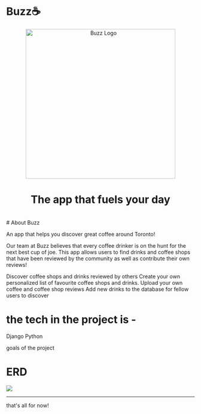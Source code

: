 # Buzz☕

<p align="center">
  <a href="https://github.com/Ckrcok/buzz">
    <img
      alt="Buzz Logo"
      src="https://i.imgur.com/qDVb7E0.png"
      width="400"
    />
  </a>
</p>
<h1 align ="center">
The app that fuels your day
</h1>
<br>
# About Buzz

An app that helps you discover great coffee around Toronto!

Our team at Buzz believes that every coffee drinker is on the hunt for the next best cup of joe. This app allows users to find drinks and coffee shops that have been reviewed by the community as well as contribute their own reviews!



Discover coffee shops and drinks reviewed by others 
Create your own personalized list of favourite coffee shops and drinks.
Upload your own coffee and coffee shop reviews
Add new drinks to the database for fellow users to discover





# the tech in the project is -

Django
Python

goals of the project


# ERD 

[![](https://i.imgur.com/UTb19kK.png)](#)


<hr>

that's all for now!
